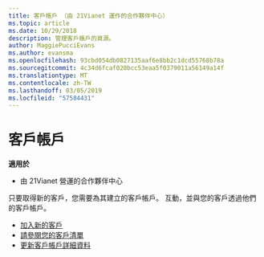 ```yaml
---
title: 客戶帳戶 （由 21Vianet 運作的合作夥伴中心）
ms.topic: article
ms.date: 10/29/2018
description: 管理客戶帳戶的資源。
author: MaggiePucciEvans
ms.author: evansma
ms.openlocfilehash: 93cbd054db0827135aaf6e8bb2c1dcd55768b78a
ms.sourcegitcommit: 4c34d6fcaf020bcc53eaa5f0379011a56149a14f
ms.translationtype: MT
ms.contentlocale: zh-TW
ms.lasthandoff: 03/05/2019
ms.locfileid: "57584431"
---
```

# <a name="customer-accounts"></a>客戶帳戶

**適用於**

-   由 21Vianet 營運的合作夥伴中心

只要取得新的客戶，您需要為其建立的客戶帳戶。 互動，並與您的客戶透過他們的客戶帳戶。 

-   [加入新的客戶](add-a-new-customer.md)
-   [請參閱您的客戶清單](see-your-customer-list.md)
-   [更新客戶帳戶詳細資料](update-customer-account-info.md)

 

 




